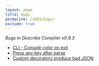 ```yaml
---
layout: page
title: Bugs
permalink: /v093/bugs/
exclude: true
---
```

_Bugs in Describe Compiler v0.9.3_

* [CLI - Console color on exit](/v093/bugs/bug-1)
* [Press any key after parse](/v093/bugs/bug-2)
* [Custom decorators produce bad JSON](/v093/bugs/bug-3)
